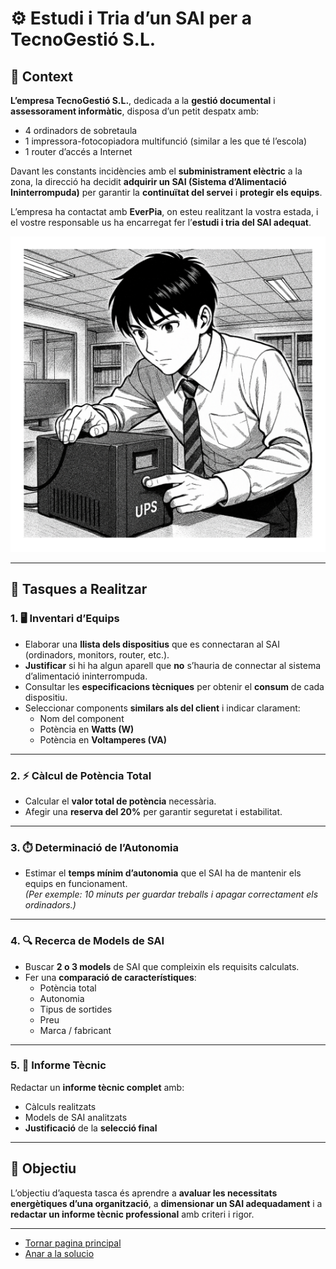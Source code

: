 # ⚙️ Estudi i Tria d’un SAI per a TecnoGestió S.L.

## 🏢 Context

**L’empresa TecnoGestió S.L.**, dedicada a la **gestió documental** i **assessorament informàtic**, disposa d’un petit despatx amb:
- 4 ordinadors de sobretaula  
- 1 impressora-fotocopiadora multifunció (similar a les que té l’escola)  
- 1 router d’accés a Internet  

Davant les constants incidències amb el **subministrament elèctric** a la zona, la direcció ha decidit **adquirir un SAI (Sistema d’Alimentació Ininterrompuda)** per garantir la **continuïtat del servei** i **protegir els equips**.

L’empresa ha contactat amb **EverPia**, on esteu realitzant la vostra estada, i el vostre responsable us ha encarregat fer l’**estudi i tria del SAI adequat**.

![Chicos encediendo SAI](img/manga2.png)


---

## 🧩 Tasques a Realitzar

### 1. 🖥️ Inventari d’Equips
- Elaborar una **llista dels dispositius** que es connectaran al SAI (ordinadors, monitors, router, etc.).  
- **Justificar** si hi ha algun aparell que **no** s’hauria de connectar al sistema d’alimentació ininterrompuda.  
- Consultar les **especificacions tècniques** per obtenir el **consum** de cada dispositiu.  
- Seleccionar components **similars als del client** i indicar clarament:  
  - Nom del component  
  - Potència en **Watts (W)**  
  - Potència en **Voltamperes (VA)**  

---

### 2. ⚡ Càlcul de Potència Total
- Calcular el **valor total de potència** necessària.  
- Afegir una **reserva del 20%** per garantir seguretat i estabilitat.

---

### 3. ⏱️ Determinació de l’Autonomia
- Estimar el **temps mínim d’autonomia** que el SAI ha de mantenir els equips en funcionament.  
  *(Per exemple: 10 minuts per guardar treballs i apagar correctament els ordinadors.)*

---

### 4. 🔍 Recerca de Models de SAI
- Buscar **2 o 3 models** de SAI que compleixin els requisits calculats.  
- Fer una **comparació de característiques**:
  - Potència total  
  - Autonomia  
  - Tipus de sortides  
  - Preu  
  - Marca / fabricant  

---

### 5. 🧾 Informe Tècnic
Redactar un **informe tècnic complet** amb:
- Càlculs realitzats  
- Models de SAI analitzats  
- **Justificació** de la **selecció final**

---

## 🧠 Objectiu

L’objectiu d’aquesta tasca és aprendre a **avaluar les necessitats energètiques d’una organització**, a **dimensionar un SAI adequadament** i a **redactar un informe tècnic professional** amb criteri i rigor.

---

- [Tornar pagina principal](../README.md)
- [Anar a la solucio](solucio.md)
